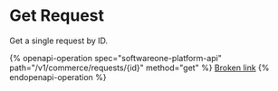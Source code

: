 # Get Request

Get a single request by ID.

{% openapi-operation spec="softwareone-platform-api" path="/v1/commerce/requests/{id}" method="get" %}
[Broken link](broken-reference)
{% endopenapi-operation %}
